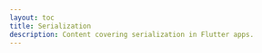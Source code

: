 ```yaml
---
layout: toc
title: Serialization
description: Content covering serialization in Flutter apps.
---
```

